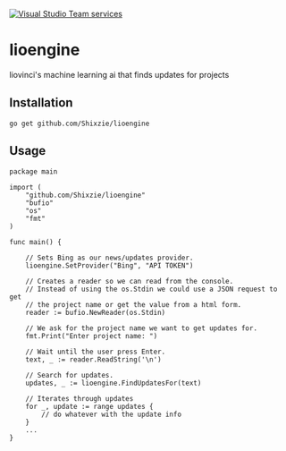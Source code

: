 [![Visual Studio Team services](https://img.shields.io/vso/build/larsbrinkhoff/953a34b9-5966-4923-a48a-c41874cfb5f5/1.svg?maxAge=2592000)]()

# lioengine
liovinci's machine learning ai that finds updates for projects

## Installation
```
go get github.com/Shixzie/lioengine
```

## Usage
```
package main

import (
	"github.com/Shixzie/lioengine"
	"bufio"
	"os"
	"fmt"
)

func main() {
	
	// Sets Bing as our news/updates provider.
	lioengine.SetProvider("Bing", "API TOKEN")

	// Creates a reader so we can read from the console.
	// Instead of using the os.Stdin we could use a JSON request to get
	// the project name or get the value from a html form.
	reader := bufio.NewReader(os.Stdin)

	// We ask for the project name we want to get updates for.
    fmt.Print("Enter project name: ")

    // Wait until the user press Enter.
    text, _ := reader.ReadString('\n')

    // Search for updates.
	updates, _ := lioengine.FindUpdatesFor(text)

	// Iterates through updates
	for _, update := range updates {
		// do whatever with the update info
	}
	...
}
```